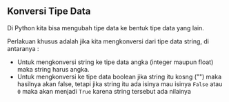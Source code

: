 ## Konversi Tipe Data

Di Python kita bisa mengubah tipe data ke bentuk tipe data yang lain.

Perlakuan khusus adalah jika kita mengkonversi dari tipe data string, di antaranya :

- Untuk mengkonversi string ke tipe data angka (integer maupun float) maka string harus angka.
- Untuk mengkonversi ke tipe data boolean jika string itu kosng ("") maka hasilnya akan false, tetapi jika string itu ada isinya mau isinya `False` atau `0` maka akan menjadi `True` karena string tersebut ada nilainya
